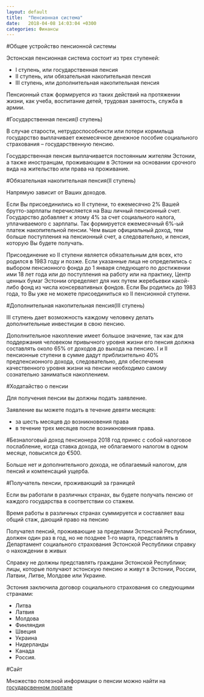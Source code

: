 ```yaml
---
layout: default
title:  "Пенсионная система"
date:   2018-04-08 14:03:04 +0300
categories: Финансы
---
```


#Общее устройство пенсионной системы

Эстонская пенсионная система состоит из трех ступеней:
* I ступень, или государственная пенсия
* II ступень, или обязательная накопительная пенсия
* III ступень, или дополнительная накопительная пенсия

Пенсионный стаж формируется из таких действий на протяжении жизни, как учеба, воспитание детей, трудовая занятость, служба в армии.


#Государственная пенсия(I ступень)

В случае старости, нетрудоспособности или потери кормильца государство выплачивает ежемесячное денежное пособие социального страхования – государственную пенсию. 

Государственная пенсия выплачивается постоянным жителям Эстонии, а также иностранцам, проживающим в Эстонии на основании срочного вида на жительство или права на проживание.

#Обязательная накопительная пенсия(II ступень)

Напрямую зависит от Ваших доходов. 

Если Вы присоединились ко II ступени, то ежемесячно 2% Вашей брутто-зарплаты перечисляется на Ваш личный пенсионный счет. 
Государство добавляет к этому 4% за счет социального налога, уплачиваемого с зарплаты. Так формируется ежемесячный 6%-ый платеж накопительной пенсии.
Чем выше официальный доход, тем больше поступления на пенсионный счет, а следовательно, и пенсия, которую Вы будете получать.

Присоединение ко II ступени является обязательным для всех, кто родился в 1983 году и позже. 
Если указанные лица не определились с выбором пенсионного фонда до 1 января следующего по достижении ими 18 лет года или до поступления на работу или на практику, Центр ценных бумаг Эстонии определяет для них путем жеребьевки какой-либо фонд из числа консервативных фондов. 
Если Вы родились до 1983 года, то Вы уже не можете присоединиться ко II пенсионной ступени.

#Дополнительная накопительная пенсия(III ступень)

III ступень дает возможность каждому человеку делать дополнительные инвестиции в свою пенсию. 

Дополнительное накопление имеет большое значение, так как для поддержания человеком привычного уровня жизни его пенсия должна составлять около 65% от доходов до выхода на пенсию. 
I и II пенсионные ступени в сумме дадут приблизительно 40% предпенсионного дохода, следовательно, для обеспечения качественного уровня жизни на пенсии необходимо самому сознательно заниматься накоплением.

#Ходатайство о пенсии

Для получения пенсии вы должны подать заявление. 

Заявление вы можете подать в течение девяти месяцев:
* за шесть месяцев до возникновения права
* в течение трех месяцев после возникновения права.

#Безналоговый доход пенсионера
2018 год принес с собой налоговое послабление, когда ставка дохода, не облагаемого налогом в одном месяце, повысился до €500. 

Больше нет и дополнительного дохода, не облагаемый налогом, для пенсий и компенсаций ущерба.

#Получатель пенсии, проживающий за границей

Если вы работали в различных странах, вы будете получать пенсию от каждого государства в соответствии со стажем. 

Время работы в различных странах суммируется и составляет ваш общий стаж, дающий право на пенсию

Получател пенсий, проживающие за пределами Эстонской Республики, должен один раз в год, но не позднее 1-го марта, представлять в Департамент социального страхования Эстонской Республики справку о нахождении в живых

Справку не должны представлять граждани Эстонской Республики; лицы, которые получают эстонскую пенсию и живут в Эстонии, России, Латвии, Литве, Молдове или Украине.

Эстония заключила договор социального страхования со следующими странами:
* Литва
* Латвия
* Молдова
* Финляндия
* Швеция
* Украина
* Нидерланды
* Канада
* Россия.

#Сайт

Множество полезной информации о пенсии можно найти на [государсвенном портале](https://www.eesti.ee/ru/pensii-i-posobia/pensia/gosudarstvennye-pensii/)
